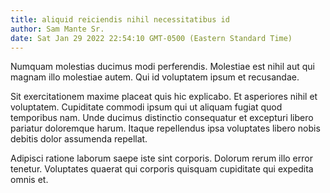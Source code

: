 ```yaml
---
title: aliquid reiciendis nihil necessitatibus id
author: Sam Mante Sr.
date: Sat Jan 29 2022 22:54:10 GMT-0500 (Eastern Standard Time)
---
```

Numquam molestias ducimus modi perferendis. Molestiae est nihil aut qui magnam illo molestiae autem. Qui id voluptatem ipsum et recusandae.

 Sit exercitationem maxime placeat quis hic explicabo. Et asperiores nihil et voluptatem. Cupiditate commodi ipsum qui ut aliquam fugiat quod temporibus nam. Unde ducimus distinctio consequatur et excepturi libero pariatur doloremque harum. Itaque repellendus ipsa voluptates libero nobis debitis dolor assumenda repellat.

 Adipisci ratione laborum saepe iste sint corporis. Dolorum rerum illo error tenetur. Voluptates quaerat qui corporis quisquam cupiditate qui expedita omnis et.